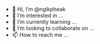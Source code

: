 - 👋 Hi, I’m @ngikpheak
- 👀 I’m interested in ...
- 🌱 I’m currently learning ...
- 💞️ I’m looking to collaborate on ...
- 📫 How to reach me ...

<!---
ngikpheak/ngikpheak is a ✨ special ✨ repository because its `README.md` (this file) appears on your GitHub profile.
You can click the Preview link to take a look at your changes.
--->
